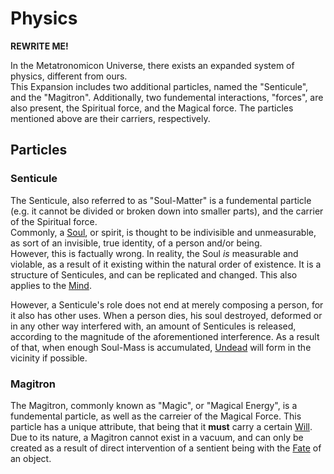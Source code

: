 # Physics

**REWRITE ME!**

In the Metatronomicon Universe, there exists an expanded system of physics, different from ours.  
This Expansion includes two additional particles, named the "Senticule", and the "Magitron".
Additionally, two fundemental interactions, "forces", are also present, the Spiritual force, and the Magical force.
The particles mentioned above are their carriers, respectively.

## Particles

### Senticule

The Senticule, also referred to as "Soul-Matter" is a fundemental particle (e.g. it cannot be divided or broken down into smaller parts), and the carrier of the Spiritual force.  
Commonly, a [Soul](egoictrinity.html), or spirit, is thought to be indivisible and unmeasurable, as sort of an invisible, true identity, of a person and/or being.  
However, this is factually wrong. In reality, the Soul *is* measurable and violable, as a result of it existing within the natural order of existence.
It is a structure of Senticules, and can be replicated and changed. This also applies to the [Mind](egoictrinity.html).  

However, a Senticule's role does not end at merely composing a person, for it also has other uses. When a person dies, his soul destroyed, deformed or in any other way interfered with, an amount of Senticules is released, according to the magnitude of the aforementioned interference.
As a result of that, when enough Soul-Mass is accumulated, [Undead](../lifeforms/undead.html) will form in the vicinity if possible.

### Magitron

The Magitron, commonly known as "Magic", or "Magical Energy", is a fundemental particle, as well as the carreier of the Magical Force.
This particle has a unique attribute, that being that it **must** carry a certain [Will](magic.html#will). Due to its nature, a Magitron cannot exist in a vacuum, and can only be created as a result of direct intervention of a sentient being with the [Fate](magic.html#fate) of an object.
